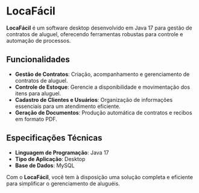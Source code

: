 # LocaFácil  

**LocaFácil** é um software desktop desenvolvido em Java 17 para gestão de contratos de aluguel, oferecendo ferramentas robustas para controle e automação de processos.  

## Funcionalidades  

- **Gestão de Contratos**: Criação, acompanhamento e gerenciamento de contratos de aluguel.  
- **Controle de Estoque**: Gerencie a disponibilidade e movimentação dos itens para aluguel.  
- **Cadastro de Clientes e Usuários**: Organização de informações essenciais para um atendimento eficiente.  
- **Geração de Documentos**: Produção automática de contratos e recibos em formato PDF.  

## Especificações Técnicas  

- **Linguagem de Programação**: Java 17  
- **Tipo de Aplicação**: Desktop  
- **Base de Dados**: MySQL  

Com o **LocaFácil**, você tem à disposição uma solução completa e eficiente para simplificar o gerenciamento de aluguéis.  
